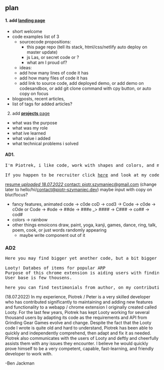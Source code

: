 ## plan

#### 1. add [**landing** page](#landing-page)
  - short welcome
  - code examples list of 3 
    - sourcecode propositions:
      - this page repo (tell its stack, html/css/netlify auto deploy on master update)
      - js Las, or secret code or ?
      - what am I proud of?
    - ideas:
    - add how many lines of code it has
    - add how many files of code it has
    - add link to source code, add deployed demo, or add demo on codesandbox, or add git clone command with cpy button, or auto copy on focus
  - blogposts, recent articles,
  - list of tags for added articles?
2. add [**projects** page](#projects)
  - what was the purpose
  - what was my role
  - what ive learned
  - what value i added
  - what technical problems i solved

<a name="landing-page"></a>

#### AD1.
<pre>
I'm Piotrek, i like code, work with shapes and colors, and many other <a href="">things</a>

If you happen to be recruiter click <a href="#">here</a> and look at my code. Or look around otherwise. Welcome, make yourself at home!
</pre>
<a href="#">resume <i>uploaded 18.07.2022</i>
  contact: <a href="">piotr.szymaniec@gmail.com</a> (change later to hello/hi/contact@piotr-szymaniec.dev) maybe input with copy on blur/focus?
 </pre>
- fancy features, animated code -> c0de coD -> cod3 -> Code -> c0de -> cOde or Code -> #ode -> ##de -> ###e _> #### -> C### -> co## -> cod#
- colors -> rainbow
- other things emoicons draw, paint, yoga, kanji, games, dance, ring, talk, poem, cook, or just words randomly appearing
  - maybe write component out of it

<a name="projects"></a>

### AD2
<pre>
Here you may find bigger yet another code, but a bit bigger

Looty! Databes of items for popular ARP
Purpose of this chrome extension is aiding users with finding what they need in large pool of items they gathered through time spent playing game.
User base is few thousens.

here you can find testimonials from author, on my contribution
</pre>
<p>
(18.07.2022)
In my experience, Piotrek / Peter is a very skilled developer who has contributed significantly to maintaining and adding new features and functionality to a webapp / chrome extension I originally created called Looty. For the last few years, Piotrek has kept Looty working for several thousand users by adapting its code as the requirements and API from Grinding Gear Games evolve and change. Despite the fact that the Looty code I wrote is quite old and hard to understand, Piotrek has been able to quickly and independently comprehend, then adapt and fix it as needed. Piotrek also communicates with the users of Looty and deftly and cheerfully assists them with any issues they encounter. I believe he would quickly prove himself to be a very competent, capable, fast-learning, and friendly developer to work with.

-Ben Jackman
</p>


